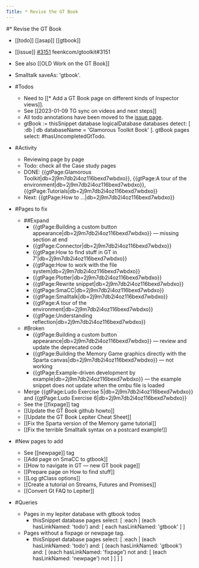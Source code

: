 ---Title: * Revise the GT Book---#* Revise the GT Book- [[todo]] [[asap]] [[gtbook]]- [[issue]] [#3151](https://github.com/feenkcom/gtoolkit/issues/3151)  feenkcom/gtoolkit#3151- See also [[OLD Work on the GT Book]]- Smalltalk saveAs: 'gtbook'.- #Todos    - Need to [[* Add a GT Book page on different kinds of Inspector views]].    - See [[2023-01-09 TG sync on videos and next steps]]    - All todo annotations have been moved to the [issue page](https://github.com/feenkcom/gtoolkit/issues/3151).    - gtBook := thisSnippet database logicalDatabase databases		detect: [ :db | db databaseName = 'Glamorous Toolkit Book' ].gtBook pages select: #hasUncompletedGtTodo.- #Activity    - Reviewing page by page    - Todo: check all the Case study pages    - DONE: {{gtPage:Glamorous Toolkit|db=2j9m7db2i4oz116bexd7wbdxo}}, {{gtPage:A tour of the environment|db=2j9m7db2i4oz116bexd7wbdxo}}, {{gtPage:Tutorials|db=2j9m7db2i4oz116bexd7wbdxo}}    - Next: {{gtPage:How to ...|db=2j9m7db2i4oz116bexd7wbdxo}}- #Pages to fix    - ##Expand        - {{gtPage:Building a custom button appearance|db=2j9m7db2i4oz116bexd7wbdxo}} — missing section at end        - {{gtPage:Connector|db=2j9m7db2i4oz116bexd7wbdxo}}        - {{gtPage:How to find stuff in GT in 7'|db=2j9m7db2i4oz116bexd7wbdxo}}        - {{gtPage:How to work with the file system|db=2j9m7db2i4oz116bexd7wbdxo}}        - {{gtPage:Plotter|db=2j9m7db2i4oz116bexd7wbdxo}}        - {{gtPage:Rewrite snippet|db=2j9m7db2i4oz116bexd7wbdxo}}        - {{gtPage:SmaCC|db=2j9m7db2i4oz116bexd7wbdxo}}        - {{gtPage:Smalltalk|db=2j9m7db2i4oz116bexd7wbdxo}}        - {{gtPage:A tour of the environment|db=2j9m7db2i4oz116bexd7wbdxo}}        - {{gtPage:Understanding reflection|db=2j9m7db2i4oz116bexd7wbdxo}}    - #Broken        - {{gtPage:Building a custom button appearance|db=2j9m7db2i4oz116bexd7wbdxo}} — review and update the deprecated code        - {{gtPage:Building the Memory Game graphics directly with the Sparta canvas|db=2j9m7db2i4oz116bexd7wbdxo}} — not working        - {{gtPage:Example-driven development by example|db=2j9m7db2i4oz116bexd7wbdxo}} — the example snippet does not update when the ombu file is loaded    - Merge {{gtPage:Ludo Exercise 5|db=2j9m7db2i4oz116bexd7wbdxo}} and {{gtPage:Ludo Exercise 6|db=2j9m7db2i4oz116bexd7wbdxo}}    - See the [[fixpage]] tag    - [[Update the GT Book github howto]]    - [[Update the GT Book Lepiter Cheat Sheet]]    - [[Fix the Sparta version of the Memory game tutorial]]    - [[Fix the terrible Smalltalk syntax on a postcard example!]]- #New pages to add    - See [[newpage]] tag    - [[Add page on SmaCC to gtbook]]    - [[How to navigate in GT — new GT book page]]    - [[Prepare page on How to find stuff]]    - [[Log gtClass options]]    - [[Create a tutorial on Streams, Futures and Promises]]    - [[Convert Gt FAQ to Lepiter]]- #Queries    - Pages in my lepiter database with gtbook todos        - thisSnippet database pages	select: [ :each | (each hasLinkNamed: 'todo') and: [ each hasLinkNamed: 'gtbook' ] ]    - Pages without a fixpage or newpage tag.        - thisSnippet database pages	select: [ :each | 		(each hasLinkNamed: 'todo')			and: [ (each hasLinkNamed: 'gtbook')			and: [ (each hasLinkNamed: 'fixpage') not 			and: [ (each hasLinkNamed: 'newpage') not ] ] ] ]